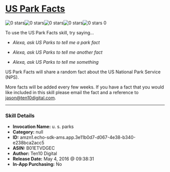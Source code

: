 # [US Park Facts](http://alexa.amazon.com/#skills/amzn1.echo-sdk-ams.app.3e11b0d7-d067-4e38-b340-e238bca2acc5)
![0 stars](../../images/ic_star_border_black_18dp_1x.png)![0 stars](../../images/ic_star_border_black_18dp_1x.png)![0 stars](../../images/ic_star_border_black_18dp_1x.png)![0 stars](../../images/ic_star_border_black_18dp_1x.png)![0 stars](../../images/ic_star_border_black_18dp_1x.png) 0

To use the US Park Facts skill, try saying...

* *Alexa, ask US Parks to tell me a park fact*

* *Alexa, ask US Parks to tell me another fact*

* *Alexa, ask US Parks to tell me something*

US Park Facts will share a random fact about the US National Park Service (NPS).

More facts will be added every few weeks. If you have a fact that you would like included in this skill please email the fact and a reference to jason@ten10digital.com.

***

### Skill Details

* **Invocation Name:** u. s. parks
* **Category:** null
* **ID:** amzn1.echo-sdk-ams.app.3e11b0d7-d067-4e38-b340-e238bca2acc5
* **ASIN:** B01ETVDGEC
* **Author:** Ten10 Digital
* **Release Date:** May 4, 2016 @ 09:38:31
* **In-App Purchasing:** No
